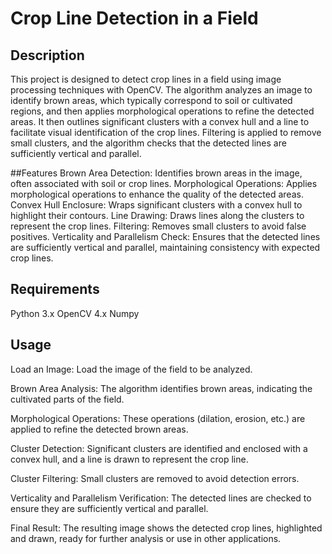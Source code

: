 # Crop Line Detection in a Field
## Description
This project is designed to detect crop lines in a field using image processing techniques with OpenCV. The algorithm analyzes an image to identify brown areas, which typically correspond to soil or cultivated regions, and then applies morphological operations to refine the detected areas. It then outlines significant clusters with a convex hull and a line to facilitate visual identification of the crop lines. Filtering is applied to remove small clusters, and the algorithm checks that the detected lines are sufficiently vertical and parallel.

##Features
Brown Area Detection: Identifies brown areas in the image, often associated with soil or crop lines.
Morphological Operations: Applies morphological operations to enhance the quality of the detected areas.
Convex Hull Enclosure: Wraps significant clusters with a convex hull to highlight their contours.
Line Drawing: Draws lines along the clusters to represent the crop lines.
Filtering: Removes small clusters to avoid false positives.
Verticality and Parallelism Check: Ensures that the detected lines are sufficiently vertical and parallel, maintaining consistency with expected crop lines.

## Requirements
Python 3.x
OpenCV 4.x
Numpy

## Usage
Load an Image: Load the image of the field to be analyzed.

Brown Area Analysis: The algorithm identifies brown areas, indicating the cultivated parts of the field.

Morphological Operations: These operations (dilation, erosion, etc.) are applied to refine the detected brown areas.

Cluster Detection: Significant clusters are identified and enclosed with a convex hull, and a line is drawn to represent the crop line.

Cluster Filtering: Small clusters are removed to avoid detection errors.

Verticality and Parallelism Verification: The detected lines are checked to ensure they are sufficiently vertical and parallel.

Final Result: The resulting image shows the detected crop lines, highlighted and drawn, ready for further analysis or use in other applications.
